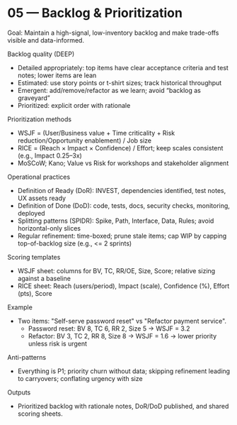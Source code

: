 # 05 — Backlog & Prioritization

Goal: Maintain a high-signal, low-inventory backlog and make trade-offs visible and data-informed.

Backlog quality (DEEP)
- Detailed appropriately: top items have clear acceptance criteria and test notes; lower items are lean
- Estimated: use story points or t-shirt sizes; track historical throughput
- Emergent: add/remove/refactor as we learn; avoid “backlog as graveyard”
- Prioritized: explicit order with rationale

Prioritization methods
- WSJF = (User/Business value + Time criticality + Risk reduction/Opportunity enablement) / Job size
- RICE = (Reach × Impact × Confidence) / Effort; keep scales consistent (e.g., Impact 0.25–3x)
- MoSCoW; Kano; Value vs Risk for workshops and stakeholder alignment

Operational practices
- Definition of Ready (DoR): INVEST, dependencies identified, test notes, UX assets ready
- Definition of Done (DoD): code, tests, docs, security checks, monitoring, deployed
- Splitting patterns (SPIDR): Spike, Path, Interface, Data, Rules; avoid horizontal-only slices
- Regular refinement: time-boxed; prune stale items; cap WIP by capping top-of-backlog size (e.g., <= 2 sprints)

Scoring templates
- WSJF sheet: columns for BV, TC, RR/OE, Size, Score; relative sizing against a baseline
- RICE sheet: Reach (users/period), Impact (scale), Confidence (%), Effort (pts), Score

Example
- Two items: "Self-serve password reset" vs "Refactor payment service".
	- Password reset: BV 8, TC 6, RR 2, Size 5 → WSJF = 3.2
	- Refactor: BV 3, TC 2, RR 8, Size 8 → WSJF = 1.6 → lower priority unless risk is urgent

Anti-patterns
- Everything is P1; priority churn without data; skipping refinement leading to carryovers; conflating urgency with size

Outputs
- Prioritized backlog with rationale notes, DoR/DoD published, and shared scoring sheets.
